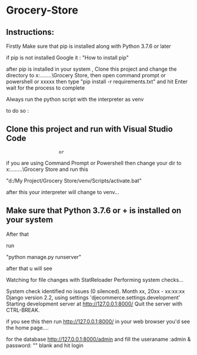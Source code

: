 # Grocery-Store
 
## Instructions:

Firstly Make sure that pip is installed along with Python 3.7.6 or later

if pip is not installed Google it : "How to install pip"

after pip is installed in your system , 
Clone this project
and change the directory to x:\....\....\Grocery Store,
then open command prompt or powershell or xxxxx
then type
"pip install -r requirements.txt"
and hit Enter
wait for the process to complete

Always run the python script with the interpreter as venv

to do so :

## Clone this project and run with Visual Studio Code
                        or
if you are using Command Prompt or Powershell then change your dir to x:\....\....\Grocery Store
and run this 

"d:/My Project/Grocery Store/venv/Scripts/activate.bat"

after this your interpreter will change to venv...


## Make sure that Python 3.7.6 or + is installed on your system

After that 

run

"python manage.py runserver"

after that u will see

Watching for file changes with StatReloader
Performing system checks...

System check identified no issues (0 silenced).
Month xx, 20xx - xx:xx:xx
Django version 2.2, using settings 'djecommerce.settings.development'
Starting development server at http://127.0.0.1:8000/
Quit the server with CTRL-BREAK.

if you see this then run http://127.0.0.1:8000/ in your web browser
you'd see the home page....

for the database http://127.0.0.1:8000/admin and fill the useraname :admin & password: ""   blank and hit login
